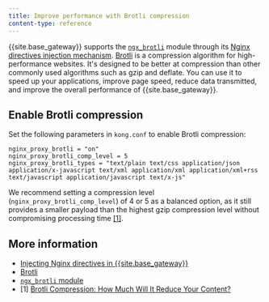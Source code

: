 ```yaml
---
title: Improve performance with Brotli compression
content-type: reference
---
```


{{site.base_gateway}} supports the [`ngx_brotli`](https://github.com/google/ngx_brotli) module through its [Nginx directives injection mechanism](/gateway/{{page.release}}/reference/nginx-directives/).
[Brotli](https://github.com/google/brotli) is a compression algorithm for high-performance websites. 
It's designed to be better at compression than other commonly used algorithms such as gzip and deflate.
You can use it to speed up your applications, improve page speed, reduce data transmitted, and improve the overall performance of {{site.base_gateway}}.

## Enable Brotli compression

Set the following parameters in `kong.conf` to enable Brotli compression:

```
nginx_proxy_brotli = "on"
nginx_proxy_brotli_comp_level = 5
nginx_proxy_brotli_types = "text/plain text/css application/json application/x-javascript text/xml application/xml application/xml+rss text/javascript application/javascript text/x-js"
```

We recommend setting a compression level (`nginx_proxy_brotli_comp_level`) of 4 or 5 as a balanced option, as it still provides a smaller payload than the highest gzip 
compression level without compromising processing time [[1]](#more-information). 

## More information
* [Injecting Nginx directives in {{site.base_gateway}}](/gateway/{{page.release}}/reference/nginx-directives/)
* [Brotli](https://github.com/google/brotli)
* [`ngx_brotli` module](https://github.com/google/ngx_brotli)
* [1] [Brotli Compression: How Much Will It Reduce Your Content?](https://paulcalvano.com/2018-07-25-brotli-compression-how-much-will-it-reduce-your-content/)

